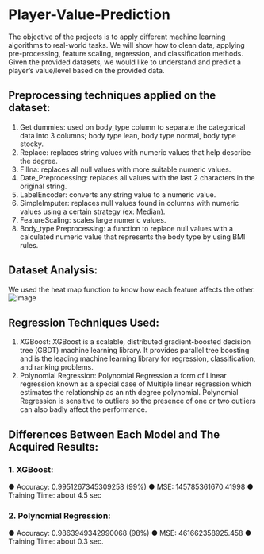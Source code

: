 # Player-Value-Prediction
The objective of the projects is to apply different machine learning algorithms to real-world tasks. We will show how to clean data, applying pre-processing, feature scaling, regression, and classification methods. Given the provided datasets, we would like to understand and predict a player’s value/level based on the provided data.
## Preprocessing techniques applied on the dataset: 
1.	Get dummies: used on body_type column to separate the categorical data into 3 columns; body type lean, body type normal, body type stocky.
2.	Replace: replaces string values with numeric values that help describe the degree.
3.	Fillna: replaces all null values with more suitable numeric values.
4.	Date_Preprocessing: replaces all values with the last 2 characters in the original string.
5.	LabelEncoder: converts any string value to a numeric value.
6.	SimpleImputer: replaces null values found in columns with numeric values using a certain strategy (ex: Median). 
7.	FeatureScaling: scales large numeric values.
8.	Body_type Preprocessing: a function to replace null values with a calculated numeric value that represents the body type by using BMI rules.

## Dataset Analysis: 
We used the heat map function to know how each feature affects the other.
![image](https://user-images.githubusercontent.com/76558250/224090818-b25dc0d9-84d7-4ae9-a3e1-480580bc0e5a.png)

## Regression Techniques Used:
1.	XGBoost: XGBoost is a scalable, distributed gradient-boosted decision tree (GBDT) machine learning library. It provides parallel tree boosting and is the leading machine learning library for regression, classification, and ranking problems.
2.	Polynomial Regression: Polynomial Regression a form of Linear regression known as a special case of Multiple linear regression which estimates the relationship as an nth degree polynomial. Polynomial Regression is sensitive to outliers so the presence of one or two outliers can also badly affect the performance.

## Differences Between Each Model and The Acquired Results:
### 1.	XGBoost:
●	Accuracy: 0.9951267345309258 (99%)
●	MSE: 145785361670.41998
●	Training Time: about 4.5  sec
### 2.	Polynomial Regression:
●	Accuracy: 0.9863949342990068 (98%)
●	MSE: 461662358925.458
●	Training Time: about 0.3 sec.


